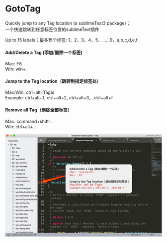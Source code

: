 # GotoTag
Quickly jump to any Tag location  (a sublimeText3 package)；  
一个快速跳转到任意标签位置的sublimeText插件

Up to 15 labels；最多15个标签:
1，2，3，4，5，……9，a,b,c,d,e,f

#### Add/Delete a Tag (添加/删除一个标签)  
Mac:    F8   
Win:    win+.  

#### Jump to the Tag location（跳转到指定标签处）  
Mac/Win: ctrl+alt+TagId  
Example: ctrl+alt+1, ctrl+alt+2, ctrl+alt+3,...ctrl+alt+f  

#### Remove all Tag（删除全部标签）  
Mac: command+shift+.  
Win: ctrl+alt+.  

![manual](https://raw.githubusercontent.com/dclnet/gotoTag/master/gotoTag.jpg) 
